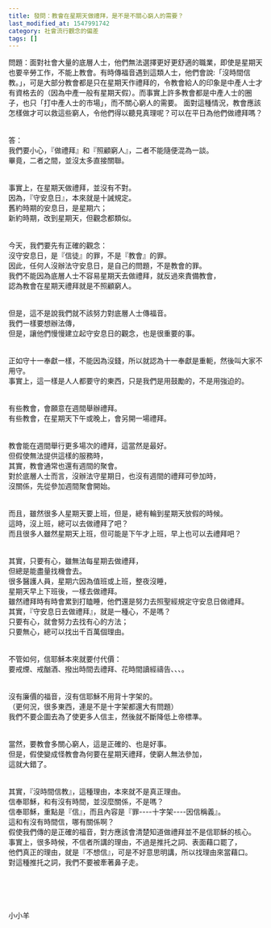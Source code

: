 ```yaml
---
title: 發問：教會在星期天做禮拜，是不是不關心窮人的需要？
last_modified_at: 1547991742
category: 社會流行觀念的偏差
tags: []
---
```


<p>問題：面對社會大量的底層人士，他們無法選擇更好更舒適的職業，即使是星期天也要辛勞工作，不能上教會。有時傳福音遇到這類人士，他們會說:「沒時間信教。」，可是大部分教會都是只在星期天作禮拜的，令教會給人的印象是中產人士才有資格去的（因為中產一般有星期天假）。而事實上許多教會都是中產人士的圈子，也只「打中產人士的市場」，而不關心窮人的需要。 面對這種情況，教會應該怎樣做才可以救這些窮人，令他們得以聽見真理呢？可以在平日為他們做禮拜嗎？<br/><!--more--><br/> <br/>答：<br/>我們要小心，『做禮拜』和『照顧窮人』，二者不能隨便混為一談。<br/>畢竟，二者之間，並沒太多直接關聯。<br/><br/><br/>事實上，在星期天做禮拜，並沒有不對。<br/>因為，『守安息日』，本來就是十誡規定。<br/>舊約時期的安息日，是星期六；<br/>新約時期，改到星期天，但觀念都類似。<br/> <br/><br/>今天，我們要先有正確的觀念：<br/>沒守安息日，是『信徒』的罪，不是『教會』的罪。<br/>因此，任何人沒辦法守安息日，是自己的問題，不是教會的罪。<br/>我們不能因為底層人士不容易星期天去做禮拜，就反過來責備教會，<br/>認為教會在星期天禮拜就是不照顧窮人。<br/> <br/><br/>但是，這不是說我們就不該努力對底層人士傳福音。<br/>我們一樣要想辦法傳，<br/>但是，讓他們慢慢建立起守安息日的觀念，也是很重要的事。<br/> <br/><br/>正如守十一奉獻一樣，不能因為沒錢，所以就認為十一奉獻是重軛，然後叫大家不用守。<br/>事實上，這一樣是人人都要守的東西，只是我們是用鼓勵的，不是用強迫的。<br/><br/><br/>有些教會，會願意在週間舉辦禮拜。<br/>有些教會，在星期天下午或晚上，會另開一場禮拜。<br/><br/><br/>教會能在週間舉行更多場次的禮拜，這當然是最好。<br/>但假使無法提供這樣的服務時，<br/>其實，教會通常也還有週間的聚會。<br/>對於底層人士而言，沒辦法守星期日，也沒有週間的禮拜可參加時，<br/>沒關係，先從參加週間聚會開始。<br/><br/><br/>而且，雖然很多人星期天要上班，但是，總有輪到星期天放假的時候。<br/>這時，沒上班，總可以去做禮拜了吧？<br/>而且很多人雖然星期天上班，但可能是下午才上班，早上也可以去禮拜吧？<br/><br/><br/>其實，只要有心，雖無法每星期去做禮拜，<br/>但總是能盡量找機會去。<br/>很多醫護人員，星期六因為值班或上班，整夜沒睡，<br/>星期天早上下班後，一樣去做禮拜。<br/>雖然禮拜時有時會累到打瞌睡，他們還是努力去照聖經規定守安息日做禮拜。<br/>其實，『守安息日去做禮拜』，就是一種心，不是嗎？<br/>只要有心，就會努力去找有心的方法；<br/>只要無心，總可以找出千百萬個理由。<br/> <br/><br/>不管如何，信耶穌本來就要付代價：<br/>要戒煙、戒酗酒、撥出時間去禮拜、花時間讀經禱告、、、。<br/> <br/><br/>沒有廉價的福音，沒有信耶穌不用背十字架的。<br/>（更何況，很多東西，連是不是十字架都還大有問題）<br/>我們不要企圖去為了使更多人信主，然後就不斷降低上帝標準。<br/><br/><br/>當然，要教會多關心窮人，這是正確的、也是好事。<br/>但是，假使變成怪教會為何要在星期天禮拜，使窮人無法參加，<br/>這就大錯了。<br/><br/><br/>其實，『沒時間信教』，這種理由，本來就不是真正理由。<br/>信奉耶穌，和有沒有時間，並沒麼關係，不是嗎？<br/>信奉耶穌，重點是『信』，而且內容是『罪----十字架----因信稱義』。<br/>這和有沒有時間信，哪有關係啊？<br/>假使我們傳的是正確的福音，對方應該會清楚知道做禮拜並不是信耶穌的核心。<br/>事實上，很多時候，不信者所講的理由，不過是推托之詞、表面藉口罷了，<br/>他們真正的理由，就是『不想信』，可是不好意思明講，所以找理由來當藉口。<br/>對這種推托之詞，我們不要被牽著鼻子走。<br/><br/><br/><br/><br/><br/>小小羊<br/><br/><br/><br/><br/><br/><br/></p>